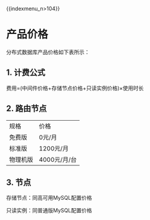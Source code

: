 {{indexmenu_n>104}}

# 产品价格

分布式数据库产品价格如下表所示：

## 1. 计费公式

费用=(中间件价格+存储节点价格+只读实例价格)×使用时长

## 2. 路由节点

|      |           |
| ---- | --------- |
| 规格   | 价格        |
| 免费版  | 0元/月      |
| 标准版  | 1200元/月   |
| 物理机版 | 4000元/月/台 |

## 3. 节点

存储节点：同高可用MySQL配置价格

只读实例：同普通版MySQL配置价格
